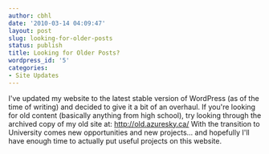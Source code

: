 ```yaml
---
author: cbhl
date: '2010-03-14 04:09:47'
layout: post
slug: looking-for-older-posts
status: publish
title: Looking for Older Posts?
wordpress_id: '5'
categories:
- Site Updates
---
```


I've updated my website to the latest stable version of WordPress (as of
the time of writing) and decided to give it a bit of an overhaul. If
you're looking for old content (basically anything from high school),
try looking through the archived copy of my old site at:
http://old.azuresky.ca/ With the transition to University comes new
opportunities and new projects... and hopefully I'll have enough time to
actually put useful projects on this website.
